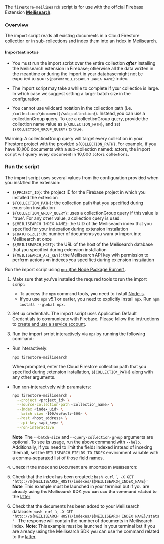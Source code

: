 The `firestore-meilisearch` script is for use with the official Firebase Extension [**Meilisearch**](https://github.com/firebase/extensions/tree/main/firestore-meilisearch).

### Overview

The import script reads all existing documents in a Cloud Firestore collection or in sub-collections and index them into an index in Meilisearch.

#### Important notes

- You must run the import script over the entire collection **_after_** installing the Meilisearch extension in Firebase; otherwise all the data written in the meantime or during the import in your database might not be exported to your `${param:MEILISEARCH_INDEX_NAME}` index.

- The import script may take a while to complete if your collection is large. In which case we suggest setting a larger batch size in the configuration.

- You cannot use wildcard notation in the collection path (i.e. `/collection/{document}/sub_collection}`). Instead, you can use a collectionGroup query. To use a collectionGroup query, provide the collection name value as `${COLLECTION_PATH}`, and set `${COLLECTION_GROUP_QUERY}` to true.

Warning: A collectionGroup query will target every collection in your Firestore project with the provided `${COLLECTION_PATH}`. For example, if you have 10,000 documents with a sub-collection named: actors, the import script will query every document in 10,000 actors collections.

### Run the script

The import script uses several values from the configuration provided when you installed the extension:

- `${PROJECT_ID}`: the project ID for the Firebase project in which you installed the extension
- `${COLLECTION_PATH}`: the collection path that you specified during extension installation
- `${COLLECTION_GROUP_QUERY}`: uses a collectionGroup query if this value is "true". For any other value, a collection query is used.
- `${MEILISEARCH_INDEX_NAME}`: the UID of the Meilisearch index that you specified for your indexation during extension installation
- `${BATCHSIZE}`: the number of documents you want to import into Meilisearch at once
- `${MEILISEARCH_HOST}`: the URL of the host of the Meilisearch database that you specified during extension installation
- `${MEILISEARCH_API_KEY}`: the Meilisearch API key with permission to perform actions on indexes you specified during extension installation

Run the import script using [`npx` (the Node Package Runner)](https://www.npmjs.com/package/npx).

1.  Make sure that you've installed the required tools to run the import script:

    - To access the `npm` command tools, you need to install [Node.js](https://www.nodejs.org/).
    - If you use `npm` v5.1 or earlier, you need to explicitly install `npx`. Run `npm install --global npx`.

2.  Set up credentials. The import script uses Application Default Credentials to communicate with Firebase. Please follow the instructions to [create and use a service account](https://cloud.google.com/docs/authentication/production#obtaining_and_providing_service_account_credentials_manually).

3.  Run the import script interactively via `npx` by running the following command:

  - Run interactively:
    ```bash
    npx firestore-meilisearch
    ```
    When prompted, enter the Cloud Firestore collection path that you specified during extension installation, `${COLLECTION_PATH}` along with any other arguments.

  - Run non-interactively with paramaters:
    ```bash
    npx firestore-meilisearch \
      --project <project_id> \
      --source-collection-path <collection_name> \
      --index <index_uid> \
      --batch-size <100/default=300> \
      --host <host_address> \
      --api-key <api_key> \
      --non-interactive
    ```
    **Note**: The `--batch-size` and `--query-collection-group` arguments are optional. To see its usage, run the above command with `--help`. Additionally, if you need to limit the fields indexed instead of indexing them all, set the `MEILISEARCH_FIELDS_TO_INDEX` environment variable with a comma-separated list of those field names.

4. Check if the index and Document are imported in Meilisearch:

  1. Check that the index has been created.:
    ```bash
    curl \
      -X GET 'http://${MEILISEARCH_HOST}/indexes/${MEILISEARCH_INDEX_NAME}'
    ```
    **Note**:  This example must be launched in your terminal but if you are already using the Meilisearch SDK you can use the command related to the [latter](https://docs.meilisearch.com/reference/api/indexes.html#get-one-index)

  2. Check that the documents has been added to your Meilisearch database:
    ```bash
    curl \
      -X GET 'http://${MEILISEARCH_HOST}/indexes/${MEILISEARCH_INDEX_NAME}/stats'
    ```
    The response will contain the number of documents in Meilisearch index.
    **Note**:  This example must be launched in your terminal but if you are already using the Meilisearch SDK you can use the command related to the [latter](https://docs.meilisearch.com/reference/api/stats.html#get-stat-of-an-index)
